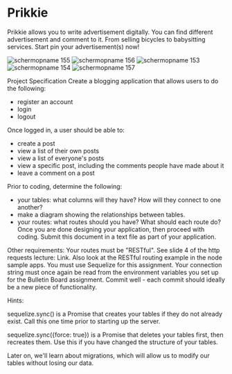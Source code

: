# Prikkie
Prikkie allows you to write advertisement digitally. 
You can find different advertisement and comment to it.
From selling bicycles to babysitting services.
Start pin your advertisement(s) now!

![schermopname 155](https://user-images.githubusercontent.com/25740926/27391560-8adf7d8e-56a4-11e7-8551-9804b892cc7d.png)
![schermopname 156](https://user-images.githubusercontent.com/25740926/27391561-8af468de-56a4-11e7-9f29-4169fb1b5df1.png)
![schermopname 153](https://user-images.githubusercontent.com/25740926/27391562-8afbadec-56a4-11e7-9b02-4761d9f4a6c2.png)
![schermopname 154](https://user-images.githubusercontent.com/25740926/27391563-8afed15c-56a4-11e7-845a-e4250a4a1e10.png)
![schermopname 157](https://user-images.githubusercontent.com/25740926/27391564-8afebf78-56a4-11e7-8d02-33c6fa04585d.png)

Project Specification
Create a blogging application that allows users to do the following:
- register an account
- login
- logout

Once logged in, a user should be able to:
- create a post
- view a list of their own posts
- view a list of everyone's posts
- view a specific post, including the comments people have made about it
- leave a comment on a post

Prior to coding, determine the following:
- your tables: what columns will they have? How will they connect to one another?
- make a diagram showing the relationships between tables.
- your routes: what routes should you have? What should each route do?
Once you are done designing your application, then proceed with coding.
Submit this document in a text file as part of your application.

Other requirements:
Your routes must be "RESTful". See slide 4 of the http requests lecture: Link. Also look at the RESTful routing example in the node sample apps.
You must use Sequelize for this assignment. Your connection string must once again be read from the environment variables you set up for the Bulletin Board assignment.
Commit well - each commit should ideally be a new piece of functionality.

Hints:

sequelize.sync()
is a Promise that creates your tables if they do not already exist. Call this one time prior to starting up the server.

sequelize.sync({force: true})
is a Promise that deletes your tables first, then recreates them. Use this if you have changed the structure of your tables.

Later on, we'll learn about migrations, which will allow us to modify our tables without losing our data.
